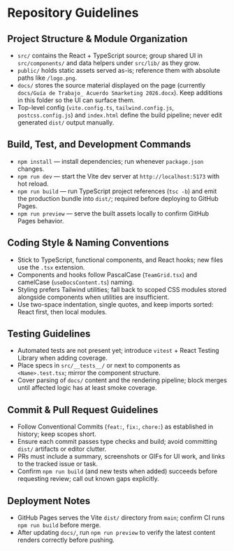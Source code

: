 # Repository Guidelines

## Project Structure & Module Organization
- `src/` contains the React + TypeScript source; group shared UI in `src/components/` and data helpers under `src/lib/` as they grow.
- `public/` holds static assets served as-is; reference them with absolute paths like `/logo.png`.
- `docs/` stores the source material displayed on the page (currently `docs/Guía de Trabajo_ Acuerdo Smarketing 2026.docx`). Keep additions in this folder so the UI can surface them.
- Top-level config (`vite.config.ts`, `tailwind.config.js`, `postcss.config.js`) and `index.html` define the build pipeline; never edit generated `dist/` output manually.

## Build, Test, and Development Commands
- `npm install` — install dependencies; run whenever `package.json` changes.
- `npm run dev` — start the Vite dev server at `http://localhost:5173` with hot reload.
- `npm run build` — run TypeScript project references (`tsc -b`) and emit the production bundle into `dist/`; required before deploying to GitHub Pages.
- `npm run preview` — serve the built assets locally to confirm GitHub Pages behavior.

## Coding Style & Naming Conventions
- Stick to TypeScript, functional components, and React hooks; new files use the `.tsx` extension.
- Components and hooks follow PascalCase (`TeamGrid.tsx`) and camelCase (`useDocsContent.ts`) naming.
- Styling prefers Tailwind utilities; fall back to scoped CSS modules stored alongside components when utilities are insufficient.
- Use two-space indentation, single quotes, and keep imports sorted: React first, then local modules.

## Testing Guidelines
- Automated tests are not present yet; introduce `vitest` + React Testing Library when adding coverage.
- Place specs in `src/__tests__/` or next to components as `<Name>.test.tsx`; mirror the component structure.
- Cover parsing of `docs/` content and the rendering pipeline; block merges until affected logic has at least smoke coverage.

## Commit & Pull Request Guidelines
- Follow Conventional Commits (`feat:`, `fix:`, `chore:`) as established in history; keep scopes short.
- Ensure each commit passes type checks and build; avoid committing `dist/` artifacts or editor clutter.
- PRs must include a summary, screenshots or GIFs for UI work, and links to the tracked issue or task.
- Confirm `npm run build` (and new tests when added) succeeds before requesting review; call out known gaps explicitly.

## Deployment Notes
- GitHub Pages serves the Vite `dist/` directory from `main`; confirm CI runs `npm run build` before merge.
- After updating `docs/`, run `npm run preview` to verify the latest content renders correctly before pushing.
